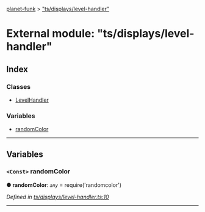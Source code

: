 [planet-funk](../README.md) > ["ts/displays/level-handler"](../modules/_ts_displays_level_handler_.md)

# External module: "ts/displays/level-handler"

## Index

### Classes

* [LevelHandler](../classes/_ts_displays_level_handler_.levelhandler.md)

### Variables

* [randomColor](_ts_displays_level_handler_.md#randomcolor)

---

## Variables

<a id="randomcolor"></a>

### `<Const>` randomColor

**● randomColor**: *`any`* =  require('randomcolor')

*Defined in [ts/displays/level-handler.ts:10](https://github.com/WilliamRADFunk/planet-funk/blob/ed6fc60/src/ts/displays/level-handler.ts#L10)*

___

